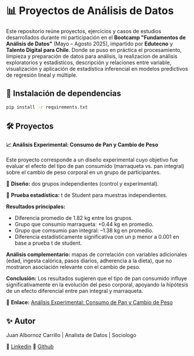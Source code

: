 # 📊 Proyectos de Análisis de Datos

Este repositorio reúne proyectos, ejercicios y casos de estudios desarrollados durante mi participación en el **Bootcamp "Fundamentos de Análisis de Datos"** (Mayo – Agosto 2025), impartido por **Edutecno** y **Talento Digital para Chile**. Donde se puso en práctica el procesamiento, limpieza y preparación de datos para análisis, la realizacion de análisis exploratorios y estadisticos, descripción y relaciones entre variable, visualización y aplicación de estadística inferencial en modelos predictivos de regresión lineal y múltiple. 

## 📌 Instalación de dependencias

```bash
pip install -r requirements.txt
```

## 🛠️ Proyectos

#### 📈 **Análisis Experimental: Consumo de Pan y Cambio de Peso**

Este proyecto corresponde a un diseño experimental cuyo objetivo fue evaluar el efecto del tipo de pan consumido (marraqueta vs. pan integral) sobre el cambio de peso corporal en un grupo de participantes.

🔹 **Diseño:** dos grupos independientes (control y experimental).

🔹 **Prueba estadística:** t de Student para muestras independientes.

**Resultados principales:**

  - Diferencia promedio de 1.82 kg entre los grupos.
  - Grupo que consumio marraqueta: +0.44 kg en promedio.
  - Grupo que comsumio pan integral: –1.38 kg en promedio.
  - Diferencia estadísticamente significativa con un p menor a 0.001 en base a prueba t de student.

**Análisis complementario:** mapas de correlación con variables adicionales (edad, ingesta calórica, pasos diarios, adherencia a la dieta), que no mostraron asociación relevante con el cambio de peso.

**Conclusión:** Los resultados sugieren que el tipo de pan consumido influye significativamente en la evolución del peso corporal, apoyando la hipótesis de un efecto diferencial entre pan integral y marraqueta.

📎 **Enlace:** [Análisis Experimental: Consumo de Pan y Cambio de Peso]((https://github.com/JuanAlbornoz32/Proyectos_Bootcamp_Analisis_de_Datos/blob/main/analisis_experimental/dise%C3%B1o_experimental.ipynb))

## ✨ Autor

Juan Albornoz Carrillo | Analista de Datos | Sociologo 

📌 [Linkedin](https://www.linkedin.com/in/juan-albornoz-carrillo/)
📌 [Github](https://github.com/JuanAlbornoz32)


